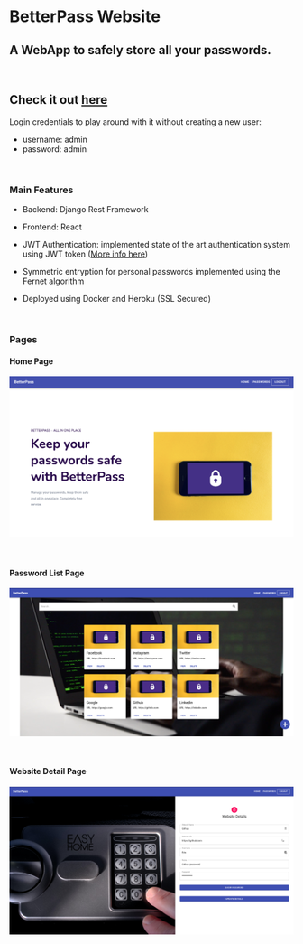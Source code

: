 # BetterPass Website

## A WebApp to safely store all your passwords. 
<br />

## Check it out [here](https://mysterious-coast-42516.herokuapp.com/)

Login credentials to play around with it without creating a new user:
* username: admin
* password: admin

<br />

### Main Features
* Backend: Django Rest Framework

* Frontend: React

* JWT Authentication: implemented state of the art authentication system using JWT token ([More info here](https://jwt.io))

* Symmetric entryption for personal passwords implemented using the Fernet algorithm

* Deployed using Docker and Heroku (SSL Secured)

<br />

### Pages
#### Home Page
![image info](./images/home.png)

<br />

#### Password List Page
![image info](./images/passwords.png)

<br />

#### Website Detail Page
![image info](./images/passworddetail.png)



